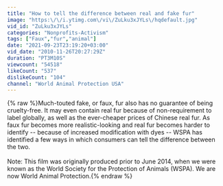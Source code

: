 ```yaml
---
title: "How to tell the difference between real and fake fur"
image: "https:\/\/i.ytimg.com\/vi\/ZuLku3xJYLs\/hqdefault.jpg"
vid_id: "ZuLku3xJYLs"
categories: "Nonprofits-Activism"
tags: ["Faux","fur","animal"]
date: "2021-09-23T23:19:20+03:00"
vid_date: "2010-11-26T20:27:29Z"
duration: "PT3M10S"
viewcount: "54518"
likeCount: "537"
dislikeCount: "104"
channel: "World Animal Protection USA"
---
```

{% raw %}Much-touted fake, or faux, fur also has no guarantee of being cruelty-free. It may even contain real fur because of non-requirement to label globally, as well as the ever-cheaper prices of Chinese real fur. As faux fur becomes more realistic-looking and real fur becomes harder to identify -- because of increased modification with dyes -- WSPA has identified a few ways in which consumers can tell the difference between the two.<br /><br />Note: This film was originally produced prior to June 2014, when we were known as the World Society for the Protection of Animals (WSPA). We are now World Animal Protection.{% endraw %}
